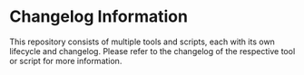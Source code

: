 # Changelog Information

This repository consists of multiple tools and scripts, each with its own lifecycle and changelog. Please refer to the changelog of the respective tool or script for more information.
